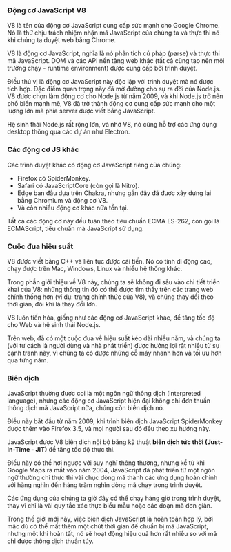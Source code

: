 ### Động cơ JavaScript V8

V8 là tên của động cơ JavaScript cung cấp sức mạnh cho Google Chrome. Nó là thứ chịu trách nhiệm nhận mã JavaScript của chúng ta và thực thi nó khi chúng ta duyệt web bằng Chrome.

V8 là động cơ JavaScript, nghĩa là nó phân tích cú pháp (parse) và thực thi mã JavaScript. DOM và các API nền tảng web khác (tất cả cùng tạo nên môi trường chạy - runtime environment) được cung cấp bởi trình duyệt.

Điều thú vị là động cơ JavaScript này độc lập với trình duyệt mà nó được tích hợp. Đặc điểm quan trọng này đã mở đường cho sự ra đời của Node.js. V8 được chọn làm động cơ cho Node.js từ năm 2009, và khi Node.js trở nên phổ biến mạnh mẽ, V8 đã trở thành động cơ cung cấp sức mạnh cho một lượng lớn mã phía server được viết bằng JavaScript.

Hệ sinh thái Node.js rất rộng lớn, và nhờ V8, nó cũng hỗ trợ các ứng dụng desktop thông qua các dự án như Electron.

### Các động cơ JS khác

Các trình duyệt khác có động cơ JavaScript riêng của chúng:

- Firefox có SpiderMonkey.
- Safari có JavaScriptCore (còn gọi là Nitro).
- Edge ban đầu dựa trên Chakra, nhưng gần đây đã được xây dựng lại bằng Chromium và động cơ V8.
- Và còn nhiều động cơ khác nữa tồn tại.

Tất cả các động cơ này đều tuân theo tiêu chuẩn ECMA ES-262, còn gọi là ECMAScript, tiêu chuẩn mà JavaScript sử dụng.

### Cuộc đua hiệu suất

V8 được viết bằng C++ và liên tục được cải tiến. Nó có tính di động cao, chạy được trên Mac, Windows, Linux và nhiều hệ thống khác.

Trong phần giới thiệu về V8 này, chúng ta sẽ không đi sâu vào chi tiết triển khai của V8: những thông tin đó có thể được tìm thấy trên các trang web chính thống hơn (ví dụ: trang chính thức của V8), và chúng thay đổi theo thời gian, đôi khi là thay đổi lớn.

V8 luôn tiến hóa, giống như các động cơ JavaScript khác, để tăng tốc độ cho Web và hệ sinh thái Node.js.

Trên web, đã có một cuộc đua về hiệu suất kéo dài nhiều năm, và chúng ta (với tư cách là người dùng và nhà phát triển) được hưởng lợi rất nhiều từ sự cạnh tranh này, vì chúng ta có được những cỗ máy nhanh hơn và tối ưu hơn qua từng năm.

### Biên dịch

JavaScript thường được coi là một ngôn ngữ thông dịch (interpreted language), nhưng các động cơ JavaScript hiện đại không chỉ đơn thuần thông dịch mã JavaScript nữa, chúng còn biên dịch nó.

Điều này bắt đầu từ năm 2009, khi trình biên dịch JavaScript SpiderMonkey được thêm vào Firefox 3.5, và mọi người sau đó đều theo xu hướng này.

JavaScript được V8 biên dịch nội bộ bằng kỹ thuật **biên dịch tức thời (Just-In-Time - JIT)** để tăng tốc độ thực thi.

Điều này có thể hơi ngược với suy nghĩ thông thường, nhưng kể từ khi Google Maps ra mắt vào năm 2004, JavaScript đã phát triển từ một ngôn ngữ thường chỉ thực thi vài chục dòng mã thành các ứng dụng hoàn chỉnh với hàng nghìn đến hàng trăm nghìn dòng mã chạy trong trình duyệt.

Các ứng dụng của chúng ta giờ đây có thể chạy hàng giờ trong trình duyệt, thay vì chỉ là vài quy tắc xác thực biểu mẫu hoặc các đoạn mã đơn giản.

Trong thế giới mới này, việc biên dịch JavaScript là hoàn toàn hợp lý, bởi mặc dù có thể mất thêm một chút thời gian để chuẩn bị mã JavaScript, nhưng một khi hoàn tất, nó sẽ hoạt động hiệu quả hơn rất nhiều so với mã chỉ được thông dịch thuần túy.

